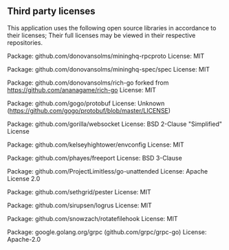 ## Third party licenses

This application uses the following open source libraries in accordance to their licenses;
Their full licenses may be viewed in their respective repositories.

Package: github.com/donovansolms/mininghq-rpcproto
License: MIT

Package: github.com/donovansolms/mininghq-spec/spec
License: MIT

Package: github.com/donovansolms/rich-go forked from https://github.com/ananagame/rich-go
License: MIT

Package: github.com/gogo/protobuf
License: Unknown (https://github.com/gogo/protobuf/blob/master/LICENSE)

Package: github.com/gorilla/websocket
License: BSD 2-Clause "Simplified" License

Package: github.com/kelseyhightower/envconfig
License: MIT

Package: github.com/phayes/freeport
License: BSD 3-Clause

Package: github.com/ProjectLimitless/go-unattended
License: Apache License 2.0

Package: github.com/sethgrid/pester
License: MIT

Package: github.com/sirupsen/logrus
License: MIT

Package: github.com/snowzach/rotatefilehook
License: MIT

Package: google.golang.org/grpc (github.com/grpc/grpc-go)
License: Apache-2.0
